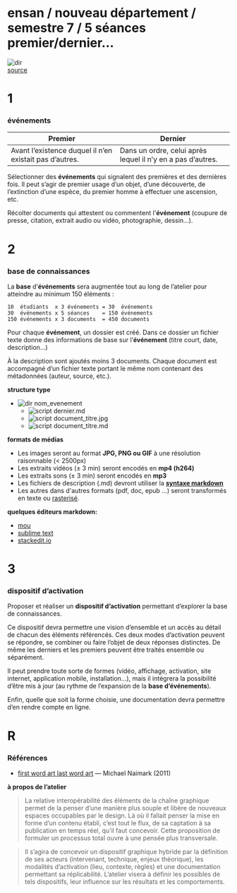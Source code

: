 ensan / nouveau département / semestre 7 / 5 séances
premier/dernier…
==========

![dir](http://www.catsprn.com/images/concorde3.jpg)<br/>
[source](http://www.catsprn.com/concordes_last_flight.htm)




# 1
### événements

|     Premier                                            | Dernier                                                     |
| ------------------------------------------------------ | ----------------------------------------------------------- |
| Avant l’existence duquel il n’en existait pas d’autres.| Dans un ordre, celui après lequel il n’y en a pas d’autres. |


Sélectionner des **événements** qui signalent des premières et des dernières fois. Il peut s’agir de premier usage d’un objet, d’une découverte, de l’extinction d’une espèce, du premier homme à effectuer une ascension, etc.

Récolter documents qui attestent ou commentent l'**événement** (coupure de presse, citation, extrait audio ou vidéo,  photographie, dessin…).

# 2
### base de connaissances

La **base** d’**événements** sera augmentée tout au long de l’atelier pour atteindre au minimum 150 éléments :  
```
10  étudiants  x 3 événements = 30  événements
30  événements x 5 séances    = 150 événements
150 événements x 3 documents  = 450 documents
```

Pour chaque **événement**, un dossier est créé. Dans ce dossier un fichier texte donne des informations de base sur l’**événement** (titre court, date, description…) 

À la description sont ajoutés moins 3 documents. Chaque document est accompagné d’un fichier texte portant le même nom contenant des métadonnées (auteur, source, etc.).

**structure type**
- ![dir](http://www.apache.org/icons/dir.gif) nom_evenement
  - ![script](http://www.apache.org/icons/script.gif) dernier.md
  - ![script](http://www.apache.org/icons/image2.gif) document_titre.jpg
  - ![script](http://www.apache.org/icons/script.gif) document_titre.md

**formats de médias**

- Les images seront au format **JPG, PNG ou GIF** à une résolution raisonnable (< 2500px)
- Les extraits vidéos (± 3 min) seront encodés en **mp4 (h264)**
- Les extraits sons (± 3 min) seront encodés en **mp3**
- Les fichiers de description (.md) devront utiliser la **[syntaxe markdown](http://fr.wikipedia.org/wiki/Markdown)**
- Les autres dans d'autres formats (pdf, doc, epub …) seront transformés en texte ou [rasterisé](http://fr.wikipedia.org/wiki/Rast%C3%A9risation).

**quelques éditeurs markdown:**

- [mou](http://mouapp.com)
- [sublime text](http://www.sublimetext.com/)
- [stackedit.io](https://stackedit.io/)



# 3
### dispositif d’activation
Proposer et réaliser un **dispositif d’activation** permettant d’explorer la base de connaissances. 

Ce dispositif devra permettre une vision d’ensemble et un accès au détail de chacun des éléments référencés. Ces deux modes d’activation peuvent se répondre, se combiner ou faire l’objet de deux réponses distinctes. De même les derniers et les premiers peuvent être traités ensemble ou séparément.

Il peut prendre toute sorte de formes (vidéo, affichage, activation, site internet, application mobile, installation…), mais il intégrera la possibilité d’être mis à jour (au rythme de l’expansion de la **base d’événements**).

Enfin, quelle que soit la forme choisie, une documentation devra permettre d’en rendre compte en ligne.

# R
### Références


- [first word art last word art](http://www.naimark.net/writing/firstword.html) — Michael Naimark (2011)

**à propos de l’atelier**

> La relative interopérabilité des éléments de la chaîne graphique permet de la penser d’une manière plus souple et libère de nouveaux espaces occupables par le design. Là où il fallait penser la mise en forme d’un contenu établi, c’est tout le flux, de sa captation à sa publication en temps réel, qu’il faut concevoir. Cette proposition de formuler un processus total ouvre à une pensée plus transversale.


> Il s’agira de concevoir un dispositif graphique hybride par la définition de ses acteurs (intervenant, technique, enjeux théorique), les modalités d’activation (lieu, contexte, règles) et une documentation permettant sa réplicabilité. L’atelier visera à définir les possibles de tels dispositifs, leur influence sur les résultats et les comportements.
